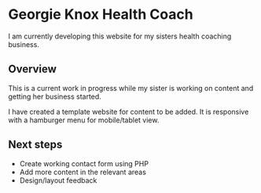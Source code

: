 # Georgie Knox Health Coach
I am currently developing this website for my sisters health coaching business. 

## Overview
This is a current work in progress while my sister is working on content and getting her business started. 

I have created a template website for content to be added. It is responsive with a hamburger menu for mobile/tablet view. 

## Next steps
- Create working contact form using PHP
- Add more content in the relevant areas 
- Design/layout feedback

